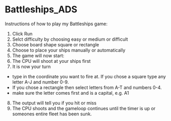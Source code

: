 # Battleships_ADS

Instructions of how to play my Battleships game:

1. Click Run
2. Selct difficulty by choosing easy or medium or difficult
3. Choose board shape square or rectangle
4. Choose to place your ships manually or automatically
5. The game will now start:
6. The CPU will shoot at your ships first
7. It is now your turn
 - type in the coordinate you want to fire at. If you chose a square type any letter A-J and number 0-9. 
 - If you chose a rectangle then select letters from A-T and numbers 0-4.
 - make sure the letter comes first and is a capital, e.g. A1
8. The output will tell you if you hit or miss
9. The CPU shoots and the gameloop continues until the timer is up or someones entire fleet has been sunk.



